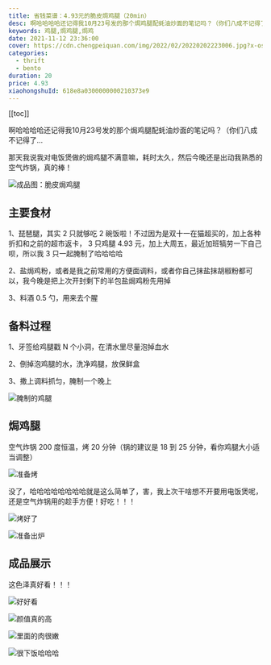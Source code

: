 ```yaml
---
title: 省钱菜谱：4.93元的脆皮焗鸡腿（20min）
desc: 啊哈哈哈哈还记得我10月23号发的那个焗鸡腿配蚝油炒面的笔记吗？（你们八成不记得了…）那天我说我对电饭煲做的焗鸡腿不满意嘛，耗时太久，然后今晚还是出动我熟悉的空气炸锅，真的棒！
keywords: 鸡腿,焗鸡腿,焗鸡
date: 2021-11-12 23:36:00
cover: https://cdn.chengpeiquan.com/img/2022/02/20220202223006.jpg?x-oss-process=image/interlace,1
categories:
  - thrift
  - bento
duration: 20
price: 4.93
xiaohongshuId: 618e8a0300000000210373e9
---
```


[[toc]]

啊哈哈哈哈还记得我10月23号发的那个焗鸡腿配蚝油炒面的笔记吗？（你们八成不记得了…

那天我说我对电饭煲做的焗鸡腿不满意嘛，耗时太久，然后今晚还是出动我熟悉的空气炸锅，真的棒！

![成品图：脆皮焗鸡腿](https://cdn.chengpeiquan.com/img/2022/02/20220202223354.jpg?x-oss-process=image/interlace,1)

## 主要食材

1、琵琶腿，其实 2 只就够吃 2 碗饭啦！不过因为是双十一在猫超买的，加上各种折扣和之前的超市返卡， 3 只鸡腿 4.93 元，加上大周五，最近加班犒劳一下自己呗，所以我 3 只一起腌制了哈哈哈哈

2、盐焗鸡粉，或者是我之前常用的方便面调料，或者你自己抹盐抹胡椒粉都可以，我今晚是把上次开封剩下的半包盐焗鸡粉先用掉

3、料酒 0.5 勺，用来去个腥

## 备料过程

1、牙签给鸡腿戳 N 个小洞，在清水里尽量泡掉血水

2、倒掉泡鸡腿的水，洗净鸡腿，放保鲜盒

3、撒上调料抓匀，腌制一个晚上

![腌制的鸡腿](https://cdn.chengpeiquan.com/img/2022/02/20220202223344.jpg?x-oss-process=image/interlace,1)

## 焗鸡腿

空气炸锅 200 度恒温，烤 20 分钟（锅的建议是 18 到 25 分钟，看你鸡腿大小适当调整）

![准备烤](https://cdn.chengpeiquan.com/img/2022/02/20220202223345.jpg?x-oss-process=image/interlace,1)

没了，哈哈哈哈哈哈哈哈就是这么简单了，害，我上次干啥想不开要用电饭煲呢，还是空气炸锅用的趁手方便！好吃！！！

![烤好了](https://cdn.chengpeiquan.com/img/2022/02/20220202223346.jpg?x-oss-process=image/interlace,1)

![准备出炉](https://cdn.chengpeiquan.com/img/2022/02/20220202223347.jpg?x-oss-process=image/interlace,1)

## 成品展示

这色泽真好看！！！

![好好看](https://cdn.chengpeiquan.com/img/2022/02/20220202223348.jpg?x-oss-process=image/interlace,1)

![颜值真的高](https://cdn.chengpeiquan.com/img/2022/02/20220202223349.jpg?x-oss-process=image/interlace,1)

![里面的肉很嫩](https://cdn.chengpeiquan.com/img/2022/02/20220202223350.jpg?x-oss-process=image/interlace,1)

![很下饭哈哈哈](https://cdn.chengpeiquan.com/img/2022/02/20220202223351.jpg?x-oss-process=image/interlace,1)
